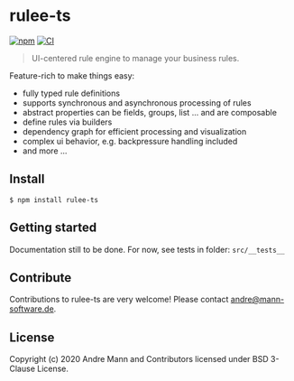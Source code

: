 # rulee-ts
[![npm](https://img.shields.io/npm/v/rulee-ts)](https://www.npmjs.com/package/rulee-ts)
[![CI](https://github.com/mann-software/rulee-ts/workflows/CI/badge.svg)](https://github.com/mann-software/rulee-ts/actions?query=workflow%3ACI)

> UI-centered rule engine to manage your business rules.

Feature-rich to make things easy:
- fully typed rule definitions
- supports synchronous and asynchronous processing of rules
- abstract properties can be fields, groups, list ... and are composable
- define rules via builders
- dependency graph for efficient processing and visualization
- complex ui behavior, e.g. backpressure handling included
- and more ...

## Install

```
$ npm install rulee-ts
```

## Getting started

Documentation still to be done. For now, see tests in folder: `src/__tests__`

## Contribute

Contributions to rulee-ts are very welcome! Please contact [andre@mann-software.de](mailto:andre@mann-software.de).

## License

Copyright (c) 2020 Andre Mann and Contributors licensed under BSD 3-Clause License.
